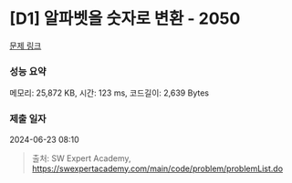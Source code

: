 # [D1] 알파벳을 숫자로 변환 - 2050 

[문제 링크](https://swexpertacademy.com/main/code/problem/problemDetail.do?contestProbId=AV5QLGxKAzQDFAUq) 

### 성능 요약

메모리: 25,872 KB, 시간: 123 ms, 코드길이: 2,639 Bytes

### 제출 일자

2024-06-23 08:10



> 출처: SW Expert Academy, https://swexpertacademy.com/main/code/problem/problemList.do